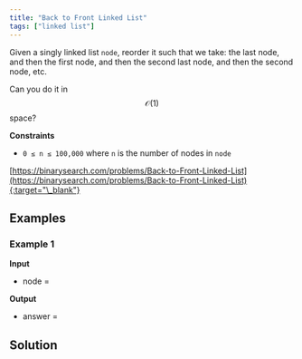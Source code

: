 ```yaml
---
title: "Back to Front Linked List"
tags: ["linked list"]
---
```


Given a singly linked list `node`, reorder it such that we take: the last node, and then the first node, and then the second last node, and then the second node, etc.

Can you do it in $$\mathcal{O}(1)$$ space?

**Constraints**

- `0 ≤ n ≤ 100,000` where `n` is the number of nodes in `node`

[https://binarysearch.com/problems/Back-to-Front-Linked-List](https://binarysearch.com/problems/Back-to-Front-Linked-List){:target="\_blank"}

<script src="/assets/js/viz/viz.js"></script>
<script src="/assets/js/viz/lite.render.js"></script>

## Examples

### Example 1

**Input**

- node =

<div id="example1Node" style="text-align: center"></div>
<script>
  var viz = new Viz();
  
  viz.renderSVGElement("digraph example1Node { 0 [label = 0]; 1 [label = 1]; 2 [label = 2]; 3 [label = 3]; 0->1->2->3; rankdir=LR }")
  .then(function(element) {
    document.getElementById("example1Node").appendChild(element);
  })
  .catch(error => {
    viz = new Viz();
    console.error(error);
  });
</script>

**Output**

- answer =

<div id="output" style="text-align: center"></div>
<script>
  var viz = new Viz();
  
  viz.renderSVGElement("digraph output { 0 [label = 3]; 1 [label = 0]; 2 [label = 2]; 3 [label = 1]; 0->1->2->3; rankdir=LR }")
  .then(function(element) {
    document.getElementById("output").appendChild(element);
  })
  .catch(error => {
    viz = new Viz();
    console.error(error);
  });
</script>

## Solution

<script src="https://gist.github.com/yaeba/16da7be5123724fcf6eccc25581cef5a.js?file=Back-to-Front-Linked-List.py"></script>
